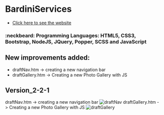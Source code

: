 # BardiniServices
- [Click here to see the website](http://www.bardiniservices.com)

### :neckbeard: Programming Languages: HTML5, CSS3, Bootstrap, NodeJS, JQuery, Popper, SCSS and JavaScript

## New improvements added: 
- draftNav.htm -> creating a new navigation bar
- draftGallery.htm -> Creating a new Photo Gallery with JS


## Version_2-2-1
draftNav.htm -> creating a new navigation bar
![draftNav](https://i.imgur.com/5U3X1fw.png)
draftGallery.htm -> Creating a new Photo Gallery with JS
![draftGallery](https://i.imgur.com/04lJ27h.png)

